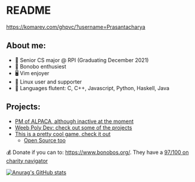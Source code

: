 # README

https://komarev.com/ghpvc/?username=Prasantacharya

About me:
---

* 🏫 Senior CS major @ RPI (Graduating December 2021)
* 🦍 Bonobo enthusiest
* 🖥️ Vim enjoyer
* 🐧 Linux user and supporter
* 🤔 Languages flutent: C, C++, Javascript, Python, Haskell, Java 

Projects:
---

* [PM of ALPACA, although inactive at the moment](https://github.com/rpi-alpaca)
* [Weeb Poly Dev: check out some of the projects](https://github.com/weeb-poly) 
* [This is a pretty cool game, check it out](https://torn.space/)
  * [Open Source too](https://github.com/TornDotSpace)

💰 Donate if you can to: https://www.bonobos.org/. They have a [97/100 on charity navigator](https://www.charitynavigator.org/ein/200347301)

[![Anurag's GitHub stats](https://github-readme-stats.vercel.app/api?username=Prasantacharya)](https://github.com/anuraghazra/github-readme-stats)

